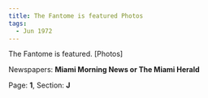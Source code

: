 ```yaml
---  
title: The Fantome is featured Photos  
tags:  
  - Jun 1972  
---  
```

  
The Fantome is featured. [Photos]  
  
Newspapers: **Miami Morning News or The Miami Herald**  
  
Page: **1**, Section: **J** 
